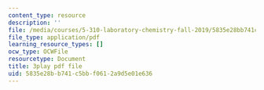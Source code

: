 ```yaml
---
content_type: resource
description: ''
file: /media/courses/5-310-laboratory-chemistry-fall-2019/5835e28bb741c5bbf0612a9d5e01e636_-l9SfGuZJYE.pdf
file_type: application/pdf
learning_resource_types: []
ocw_type: OCWFile
resourcetype: Document
title: 3play pdf file
uid: 5835e28b-b741-c5bb-f061-2a9d5e01e636
---
```

